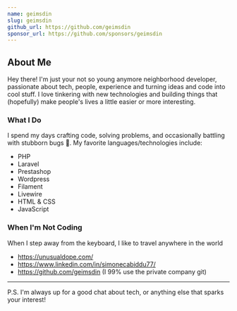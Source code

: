 ```yaml
---
name: geimsdin
slug: geimsdin
github_url: https://github.com/geimsdin
sponsor_url: https://github.com/sponsors/geimsdin
---
```


## About Me

Hey there! I'm just your not so young anymore neighborhood developer,
passionate about tech, people, experience and turning ideas and code into cool stuff. 
I love tinkering with new technologies and building things that (hopefully) make people's lives a little easier or more interesting.

### What I Do
I spend my days crafting code, solving problems, and occasionally battling with stubborn bugs 🐛. 
My favorite languages/technologies include:

* PHP
* Laravel
* Prestashop
* Wordpress
* Filament
* Livewire
* HTML & CSS
* JavaScript

### When I'm Not Coding
When I step away from the keyboard, I like to travel anywhere in the world

* https://unusualdope.com/
* https://www.linkedin.com/in/simonecabiddu77/
* https://github.com/geimsdin (I 99% use the private company git)

---
P.S. I'm always up for a good chat about tech, or anything else that sparks your interest!
